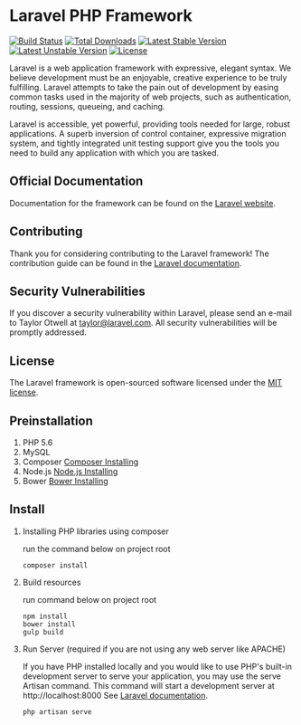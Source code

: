 # Laravel PHP Framework

[![Build Status](https://travis-ci.org/laravel/framework.svg)](https://travis-ci.org/laravel/framework)
[![Total Downloads](https://poser.pugx.org/laravel/framework/d/total.svg)](https://packagist.org/packages/laravel/framework)
[![Latest Stable Version](https://poser.pugx.org/laravel/framework/v/stable.svg)](https://packagist.org/packages/laravel/framework)
[![Latest Unstable Version](https://poser.pugx.org/laravel/framework/v/unstable.svg)](https://packagist.org/packages/laravel/framework)
[![License](https://poser.pugx.org/laravel/framework/license.svg)](https://packagist.org/packages/laravel/framework)

Laravel is a web application framework with expressive, elegant syntax. We believe development must be an enjoyable, creative experience to be truly fulfilling. Laravel attempts to take the pain out of development by easing common tasks used in the majority of web projects, such as authentication, routing, sessions, queueing, and caching.

Laravel is accessible, yet powerful, providing tools needed for large, robust applications. A superb inversion of control container, expressive migration system, and tightly integrated unit testing support give you the tools you need to build any application with which you are tasked.

## Official Documentation

Documentation for the framework can be found on the [Laravel website](http://laravel.com/docs).

## Contributing

Thank you for considering contributing to the Laravel framework! The contribution guide can be found in the [Laravel documentation](http://laravel.com/docs/contributions).

## Security Vulnerabilities

If you discover a security vulnerability within Laravel, please send an e-mail to Taylor Otwell at taylor@laravel.com. All security vulnerabilities will be promptly addressed.

## License

The Laravel framework is open-sourced software licensed under the [MIT license](http://opensource.org/licenses/MIT).

## Preinstallation
1. PHP 5.6
2. MySQL
3. Composer [Composer Installing](https://getcomposer.org/doc/00-intro.md)
4. Node.js [Node.js Installing](https://nodejs.org/)
5. Bower [Bower Installing](https://bower.io/)

## Install
1. Installing PHP libraries using composer

    run the command below on project root

    ```
    composer install
    ```

2. Build resources

    run command below on project root

    ```
    npm install
    bower install
    gulp build
    ```

3. Run Server (required if you are not using any web server like APACHE)

    If you have PHP installed locally and you would like to use PHP's built-in development server to serve your application, you may use the serve Artisan command. This command will start a development server at http://localhost:8000
    See [Laravel documentation](https://laravel.com/docs/5.3).

    ```
    php artisan serve
    ```

